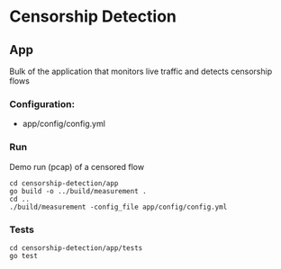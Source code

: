 # Censorship Detection

## App

Bulk of the application that monitors live traffic and detects censorship flows

### Configuration:
- app/config/config.yml

### Run

Demo run (pcap) of a censored flow

```shell script
cd censorship-detection/app
go build -o ../build/measurement .
cd ..
./build/measurement -config_file app/config/config.yml
```

### Tests

```shell script
cd censorship-detection/app/tests
go test
```


